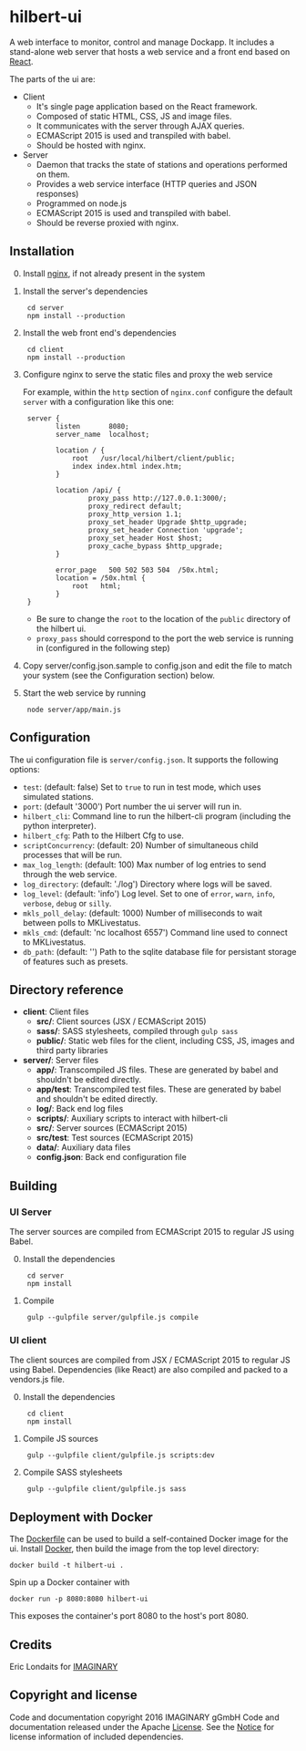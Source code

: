 # hilbert-ui

A web interface to monitor, control and manage Dockapp. It includes a stand-alone web server 
that hosts a web service and a front end based on [React](https://facebook.github.io/react/). 

The parts of the ui are:

- Client
    - It's single page application based on the React framework.
    - Composed of static HTML, CSS, JS and image files.
    - It communicates with the server through AJAX queries.
    - ECMAScript 2015 is used and transpiled with babel.
    - Should be hosted with nginx.
- Server
    - Daemon that tracks the state of stations and operations
      performed on them.
    - Provides a web service interface (HTTP queries and JSON responses)
    - Programmed on node.js
    - ECMAScript 2015 is used and transpiled with babel.
    - Should be reverse proxied with nginx.

## Installation

0. Install [nginx](https://nginx.org/), if not already present in the system

0. Install the server's dependencies

        cd server
        npm install --production

0. Install the web front end's dependencies

        cd client
        npm install --production

0. Configure nginx to serve the static files and proxy the web service
 
    For example, within the `http` section of `nginx.conf` configure the default `server` with a 
    configuration like this one:
 
        server {
               listen       8080;
               server_name  localhost;
        
               location / {
                   root   /usr/local/hilbert/client/public;
                   index index.html index.htm;
               }
        
               location /api/ {
                       proxy_pass http://127.0.0.1:3000/;
                       proxy_redirect default;
                       proxy_http_version 1.1;
                       proxy_set_header Upgrade $http_upgrade;
                       proxy_set_header Connection 'upgrade';
                       proxy_set_header Host $host;
                       proxy_cache_bypass $http_upgrade;
               }
        
               error_page   500 502 503 504  /50x.html;
               location = /50x.html {
                   root   html;
               }
        }

    * Be sure to change the `root` to the location of the `public` directory of the hilbert ui. 
    * `proxy_pass` should correspond to the port the web service is running in (configured in the
      following step)
      
0. Copy server/config.json.sample to config.json and edit the file to match your system 
(see the Configuration section) below.
      
0. Start the web service by running

        node server/app/main.js

## Configuration

The ui configuration file is `server/config.json`. It supports the following options:

- `test`: (default: false) Set to `true` to run in test mode, which uses simulated stations.
- `port`: (default '3000') Port number the ui server will run in.
- `hilbert_cli`: Command line to run the hilbert-cli program (including the python interpreter).
- `hilbert_cfg`: Path to the Hilbert Cfg to use.
- `scriptConcurrency`: (default: 20) Number of simultaneous child processes that will be run.
- `max_log_length`: (default: 100) Max number of log entries to send through the web service.
- `log_directory`: (default: './log') Directory where logs will be saved.
- `log_level`: (default: 'info') Log level. Set to one of `error`, `warn`, `info`, `verbose`, `debug` or `silly`.
- `mkls_poll_delay`: (default: 1000) Number of milliseconds to wait between polls to MKLivestatus.
- `mkls_cmd`: (default: 'nc localhost 6557') Command line used to connect to MKLivestatus.
- `db_path`: (default: '') Path to the sqlite database file for persistant storage of features such as presets. 

## Directory reference

- **client**: Client files
    - **src/**: Client sources (JSX / ECMAScript 2015)
    - **sass/**: SASS stylesheets, compiled through `gulp sass`
    - **public/**: Static web files for the client, including CSS, JS, images and 
          third party libraries
- **server/**: Server files
    - **app/**: Transcompiled JS files. These are generated by babel and shouldn't be edited directly.
    - **app/test**: Transcompiled test files. These are generated by babel and shouldn't be edited directly.
    - **log/**: Back end log files
    - **scripts/**: Auxiliary scripts to interact with hilbert-cli
    - **src/**: Server sources (ECMAScript 2015)
    - **src/test**: Test sources (ECMAScript 2015)
    - **data/**: Auxiliary data files
    - **config.json**: Back end configuration file

## Building

### UI Server

The server sources are compiled from ECMAScript 2015 to regular JS using Babel.

0. Install the dependencies

        cd server
        npm install

0. Compile

        gulp --gulpfile server/gulpfile.js compile

### UI client

The client sources are compiled from JSX / ECMAScript 2015 to regular JS using Babel. 
Dependencies (like React) are also compiled and packed to a vendors.js file. 

0. Install the dependencies

        cd client
        npm install 

0. Compile JS sources

        gulp --gulpfile client/gulpfile.js scripts:dev

0. Compile SASS stylesheets

        gulp --gulpfile client/gulpfile.js sass

## Deployment with Docker

The [Dockerfile](Dockerfile) can be used to build a self-contained Docker image for the ui. 
Install [Docker](https://www.docker.com/), then build the image from the top level directory:

    docker build -t hilbert-ui .

Spin up a Docker container with

    docker run -p 8080:8080 hilbert-ui

This exposes the container's port 8080 to the host's port 8080.

## Credits

Eric Londaits for [IMAGINARY](https://www.imaginary.org)

## Copyright and license

Code and documentation copyright 2016 IMAGINARY gGmbH 
Code and documentation released under the Apache [License](LICENSE.md).
See the [Notice](NOTICE.md) for license information of included 
dependencies.
